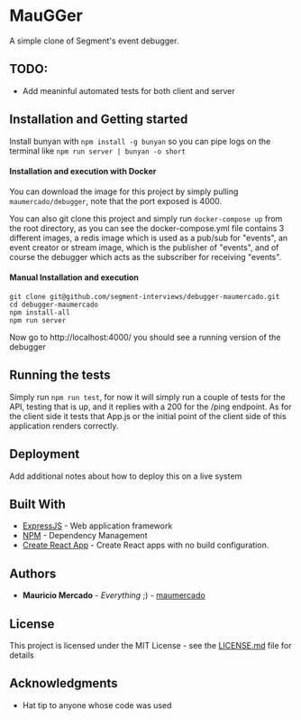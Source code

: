 # MauGGer

A simple clone of Segment's event debugger.

## TODO:

-   Add meaninful automated tests for both client and server

## Installation and Getting started

Install bunyan with `npm install -g bunyan` so you can pipe logs on the terminal like `npm run server | bunyan -o short`

#### Installation and execution with Docker

You can download the image for this project by simply pulling `maumercado/debugger`, note that the port exposed is 4000.

You can also git clone this project and simply run `docker-compose up` from the root directory, as you can see the docker-compose.yml file contains 3 different images, a redis image which is used as a pub/sub for "events", an event creator or stream image, which is the publisher of "events", and of course the debugger which acts as the subscriber for receiving "events".

#### Manual Installation and execution

```
git clone git@github.com/segment-interviews/debugger-maumercado.git
cd debugger-maumercado
npm install-all
npm run server
```

Now go to http://localhost:4000/ you should see a running version of the debugger

## Running the tests

Simply run `npm run test`, for now it will simply run a couple of tests for the API, testing that is up, and it replies with a 200 for the /ping endpoint. As for the client side it tests that App.js or the initial point of the client side of this application renders correctly.

## Deployment

Add additional notes about how to deploy this on a live system

## Built With

-   [ExpressJS](https://expressjs.com/) - Web application framework
-   [NPM](https://www.npmjs.com/) - Dependency Management
-   [Create React App](https://github.com/facebook/create-react-app) - Create React apps with no build configuration.

## Authors

-   **Mauricio Mercado** - _Everything_ ;) - [maumercado](https://github.com/maumercado)

## License

This project is licensed under the MIT License - see the [LICENSE.md](LICENSE.md) file for details

## Acknowledgments

-   Hat tip to anyone whose code was used
